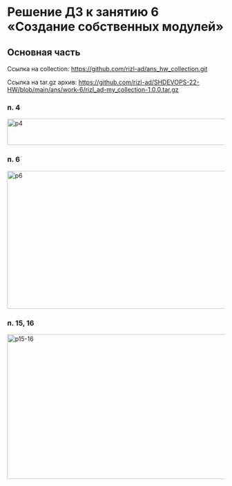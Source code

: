 # Решение ДЗ к занятию 6 «Создание собственных модулей»

## Основная часть

Ссылка на collection: https://github.com/rizl-ad/ans_hw_collection.git

Ссылка на tar.gz архив: https://github.com/rizl-ad/SHDEVOPS-22-HW/blob/main/ans/work-6/rizl_ad-my_collection-1.0.0.tar.gz

### п. 4
<img width="706" height="61" alt="p4" src="https://github.com/user-attachments/assets/cf5f971c-3574-4843-9907-afec40f78437" />

### п. 6
<img width="718" height="319" alt="p6" src="https://github.com/user-attachments/assets/588deff3-6d15-4da6-b621-190cf17aa69b" />

### п. 15, 16
<img width="713" height="335" alt="p15-16" src="https://github.com/user-attachments/assets/3d673e45-9a97-4eee-a024-cd2fa6dd2c4f" />


